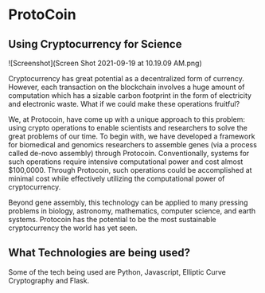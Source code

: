 # ProtoCoin
## Using Cryptocurrency for Science 

![Screenshot](Screen Shot 2021-09-19 at 10.19.09 AM.png)

Cryptocurrency has great potential as a decentralized form of currency. However, each transaction on the blockchain involves a huge amount of computation which has a sizable carbon footprint in the form of electricity and electronic waste. What if we could make these operations fruitful?

We, at Protocoin, have come up with a unique approach to this problem: using crypto operations to enable scientists and researchers to solve the great problems of our time. To begin with, we have developed a framework for biomedical and genomics researchers to assemble genes (via a process called de-novo assembly) through Protocoin. Conventionally, systems for such operations require intensive computational power and cost almost $100,0000. Through Protocoin, such operations could be accomplished at minimal cost while effectively utilizing the computational power of cryptocurrency.

Beyond gene assembly, this technology can be applied to many pressing problems in biology, astronomy, mathematics, computer science, and earth systems. Protocoin has the potential to be the most sustainable cryptocurrency the world has yet seen.


##  What Technologies are being used?
Some of the tech being used are Python, Javascript, Elliptic Curve Cryptography and Flask.

